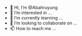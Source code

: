 - 👋 Hi, I’m @Abahruyung
- 👀 I’m interested in ...
- 🌱 I’m currently learning ...
- 💞️ I’m looking to collaborate on ...
- 📫 How to reach me ...

<!---
Abahruyung/Abahruyung is a ✨ special ✨ repository because its `README.md` (this file) appears on your GitHub profile.
You can click the Preview link to take a look at your changes.
--->
